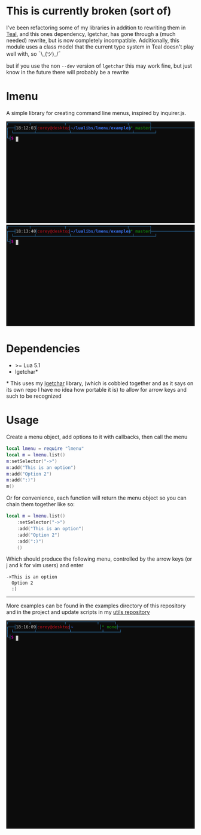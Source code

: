 # This is currently broken (sort of)

I've been refactoring some of my libraries in addition to rewriting them in [Teal](https://github.com/teal-language/tl), and this ones dependency, lgetchar, has gone through a (much needed) rewrite, but is now completely incompatible. Additionally, this module uses a class model that the current type system in Teal doesn't play well with, so ¯\\\_(ツ)\_/¯

but if you use the non `--dev` version of `lgetchar` this may work fine, but just know in the future there will probably be a rewrite
# lmenu
A simple library for creating command line menus, inspired by inquirer.js.

![](images/listexample.svg)
![](images/allexample.svg)

# Dependencies
 - \>= Lua 5.1
 - lgetchar\*

\* This uses my [lgetchar](https://github.com/3uclidian/lgetchar) library, (which is cobbled together and as it says on its own repo I have no idea how portable it is) to allow for arrow keys and such to be recognized

# Usage
Create a menu object, add options to it with callbacks, then call the menu

```lua
local lmenu = require "lmenu"
local m = lmenu.list()
m:setSelector("->")
m:add("This is an option")
m:add("Option 2")
m:add(":)")
m()
```
Or for convenience, each function will return the menu object so you can chain them together like so:
```lua
local m = lmenu.list()
	:setSelector("->")
	:add("This is an option")
	:add("Option 2")
	:add(":)")
	()
```

Which should produce the following menu, controlled by the arrow keys (or j and k for vim users) and enter
```
->This is an option
  Option 2
  :)
```

----
More examples can be found in the examples directory of this repository and in the project and update scripts in my [utils repository](https://github.com/3uclidian/utils)


![](images/updateexample.svg)
